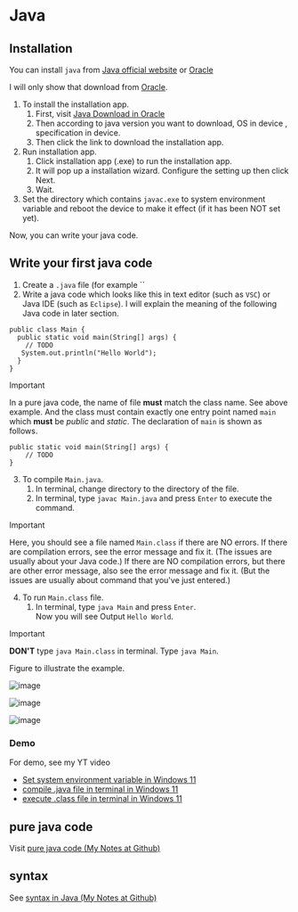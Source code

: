# Java
## Installation
You can install `java` from [Java official website](https://www.java.com/en/download/windows_manual.jsp) or [Oracle](https://www.oracle.com/)

I will only show that download from [Oracle](https://www.oracle.com/).

1. To install the installation app.
   1. First, visit [Java Download in Oracle](https://www.oracle.com/java/technologies/downloads/#jdk22-windows)
   2. Then according to java version you want to download, OS in device , specification in device.
   3. Then click the link to download the installation app.
2. Run installation app.
   1. Click installation app (.exe) to run the installation app.
   2. It will pop up a installation wizard. Configure the setting up then click Next.
   3. Wait.
3. Set the directory which contains `javac.exe` to system environment variable and reboot the device to make it effect (if it has been NOT set yet).

Now, you can write your java code.

## Write your first java code
1. Create a `.java` file (for example ``
2. Write a java code which looks like this in text editor (such as `VSC`) or Java IDE (such as `Eclipse`). I will explain the meaning of the following Java code in later section.

```
public class Main {
  public static void main(String[] args) {
    // TODO
   System.out.println("Hello World");
  }
}
```

> [!IMPORTANT]
> In a pure java code, the name of file **must** match the class name. See above example.
> And the class must contain exactly one entry point named `main` which **must** be *public* and *static*.
> The declaration of `main` is shown as follows.
> ```
> public static void main(String[] args) {
>     // TODO
> }
> ```

3. To compile `Main.java`.
   1. In terminal, change directory to the directory of the file.
   2. In terminal, type `javac Main.java` and press `Enter` to execute the command.

> [!IMPORTANT]
> Here, you should see a file named `Main.class` if there are NO errors.
> If there are compilation errors, see the error message and fix it. (The issues are usually about your Java code.)
> If there are NO compilation errors, but there are other error message, also see the error message and fix it. (But the issues are usually about command that you've just entered.)

4. To run `Main.class` file.
   1. In terminal, type `java Main` and press `Enter`. <br> Now you will see Output `Hello World`.

> [!IMPORTANT]
> **DON'T** type `java Main.class` in terminal. Type `java Main`.

Figure to illustrate the example.

![image](https://github.com/user-attachments/assets/315ea5ae-2b24-4a9d-bccc-a2f625150040)

![image](https://github.com/user-attachments/assets/cf8d0c84-f25c-4845-9c43-08ac7aaaf220)

![image](https://github.com/user-attachments/assets/99eb513b-d8d2-42a6-bdae-0e0f02287a6d)

### Demo
For demo, see my YT video
+ [Set system environment variable in Windows 11](https://www.youtube.com/watch?v=cuumLQEDRtc)
+ [compile .java file in terminal in Windows 11](https://www.youtube.com/watch?v=FqZhTjDUnDs)
+ [execute .class file in terminal in Windows 11](https://www.youtube.com/watch?v=e8xkB5fm6Qg)

## pure java code
Visit [pure java code (My Notes at Github)](https://github.com/40843245/Java/blob/main/pure%20java%20code/pure%20java%20code.md)

## syntax
See [syntax in Java (My Notes at Github)](https://github.com/40843245/Java/blob/main/syntax/syntax.md)
